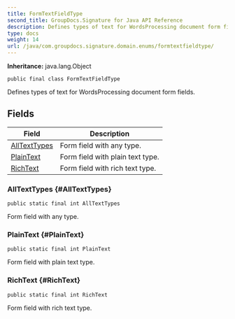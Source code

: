 ```yaml
---
title: FormTextFieldType
second_title: GroupDocs.Signature for Java API Reference
description: Defines types of text for WordsProcessing document form fields.
type: docs
weight: 14
url: /java/com.groupdocs.signature.domain.enums/formtextfieldtype/
---
```

**Inheritance:**
java.lang.Object
```
public final class FormTextFieldType
```

Defines types of text for WordsProcessing document form fields.
## Fields

| Field | Description |
| --- | --- |
| [AllTextTypes](#AllTextTypes) | Form field with any type. |
| [PlainText](#PlainText) | Form field with plain text type. |
| [RichText](#RichText) | Form field with rich text type. |
### AllTextTypes {#AllTextTypes}
```
public static final int AllTextTypes
```


Form field with any type.

### PlainText {#PlainText}
```
public static final int PlainText
```


Form field with plain text type.

### RichText {#RichText}
```
public static final int RichText
```


Form field with rich text type.

